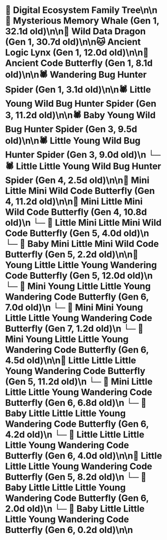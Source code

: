 # 🌳 Digital Ecosystem Family Tree\n\n🐋 Mysterious Memory Whale (Gen 1, 32.1d old)\n\n🐉 Wild Data Dragon (Gen 1, 30.7d old)\n\n🐱 Ancient Logic Lynx (Gen 1, 12.0d old)\n\n🦋 Ancient Code Butterfly (Gen 1, 8.1d old)\n\n🕷️ Wandering Bug Hunter Spider (Gen 1, 3.1d old)\n\n🕷️ Little Young Wild Bug Hunter Spider (Gen 3, 11.2d old)\n\n🕷️ Baby Young Wild Bug Hunter Spider (Gen 3, 9.5d old)\n\n🕷️ Little Young Wild Bug Hunter Spider (Gen 3, 9.0d old)\n  └─ 🕷️ Little Little Young Wild Bug Hunter Spider (Gen 4, 2.5d old)\n\n🦋 Mini Little Mini Wild Code Butterfly (Gen 4, 11.2d old)\n\n🦋 Mini Little Mini Wild Code Butterfly (Gen 4, 10.8d old)\n  └─ 🦋 Little Mini Little Mini Wild Code Butterfly (Gen 5, 4.0d old)\n  └─ 🦋 Baby Mini Little Mini Wild Code Butterfly (Gen 5, 2.2d old)\n\n🦋 Young Little Little Young Wandering Code Butterfly (Gen 5, 12.0d old)\n  └─ 🦋 Mini Young Little Little Young Wandering Code Butterfly (Gen 6, 7.0d old)\n    └─ 🦋 Mini Mini Young Little Little Young Wandering Code Butterfly (Gen 7, 1.2d old)\n  └─ 🦋 Mini Young Little Little Young Wandering Code Butterfly (Gen 6, 4.5d old)\n\n🦋 Little Little Little Young Wandering Code Butterfly (Gen 5, 11.2d old)\n  └─ 🦋 Mini Little Little Little Young Wandering Code Butterfly (Gen 6, 6.8d old)\n  └─ 🦋 Baby Little Little Little Young Wandering Code Butterfly (Gen 6, 4.2d old)\n  └─ 🦋 Little Little Little Little Young Wandering Code Butterfly (Gen 6, 4.0d old)\n\n🦋 Little Little Little Young Wandering Code Butterfly (Gen 5, 8.2d old)\n  └─ 🦋 Baby Little Little Little Young Wandering Code Butterfly (Gen 6, 2.0d old)\n  └─ 🦋 Baby Little Little Little Young Wandering Code Butterfly (Gen 6, 0.2d old)\n\n
